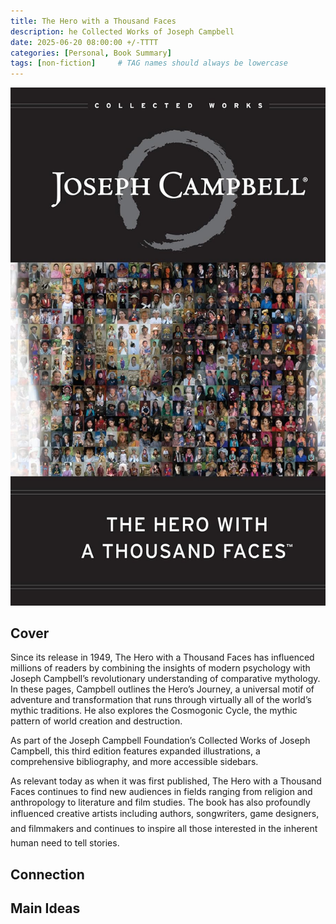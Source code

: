 ```yaml
---
title: The Hero with a Thousand Faces
description: he Collected Works of Joseph Campbell
date: 2025-06-20 08:00:00 +/-TTTT
categories: [Personal, Book Summary]
tags: [non-fiction]     # TAG names should always be lowercase
---
```


![Book Cover The Hero with a Thousand Faces](/assets/img/hero.jpg "The Hero with a Thousand Faces")

## Cover

Since its release in 1949, The Hero with a Thousand Faces has influenced millions of readers by combining the insights of modern psychology with Joseph Campbell’s revolutionary understanding of comparative mythology. In these pages, Campbell outlines the Hero’s Journey, a universal motif of adventure and transformation that runs through virtually all of the world’s mythic traditions. He also explores the Cosmogonic Cycle, the mythic pattern of world creation and destruction.

As part of the Joseph Campbell Foundation’s Collected Works of Joseph Campbell, this third edition features expanded illustrations, a comprehensive bibliography, and more accessible sidebars.

As relevant today as when it was first published, The Hero with a Thousand Faces continues to find new audiences in fields ranging from religion and anthropology to literature and film studies. The book has also profoundly influenced creative artists including authors, songwriters, game designers, and filmmakers and continues to inspire all those interested in the inherent human need to tell stories.

## Connection



## Main Ideas


